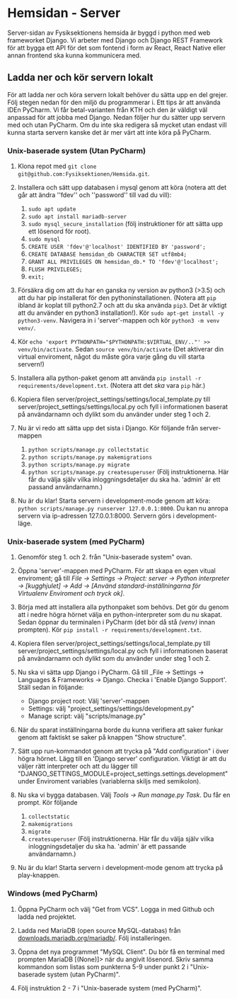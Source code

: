# Hemsidan - Server

Server-sidan av Fysiksektionens hemsida är byggd i python med web frameworket Django. Vi arbeter med Django och Django REST Framework för att bygga ett API för det som fontend i form av React, React Native eller annan frontend ska kunna kommunicera med.

## Ladda ner och kör servern lokalt
För att ladda ner och köra servern lokalt behöver du sätta upp en del grejer. Följ stegen nedan för den miljö du programmerar i. Ett tips är att använda IDEn PyCharm. Vi får betal-varianten från KTH och den är väldigt väl anpassad för att jobba med Django. Nedan följer hur du sätter upp servern med och utan PyCharm. Om du inte ska redigera så mycket utan endast vill kunna starta servern kanske det är mer värt att inte köra på PyCharm.

### Unix-baserade system (Utan PyCharm)
1. Klona repot med ```git clone git@github.com:Fysiksektionen/Hemsida.git```.

1. Installera och sätt upp databasen i mysql genom att köra (notera att det går att ändra ''fdev'' och ''password'' till vad du vill):
    1. ```sudo apt update```
    1. ```sudo apt install mariadb-server```
    1. ```sudo mysql_secure_installation``` (följ instruktioner för att sätta upp ett lösenord för root).
    1. ```sudo mysql```
    1. ```CREATE USER 'fdev'@'localhost' IDENTIFIED BY 'password';```
    1. ```CREATE DATABASE hemsidan_db CHARACTER SET utf8mb4;```
    1. ```GRANT ALL PRIVILEGES ON hemsidan_db.* TO 'fdev'@'localhost';```
    1. ```FLUSH PRIVILEGES;```
    1. ```exit;```

1. Försäkra dig om att du har en ganska ny version av python3 (>3.5) och att du har pip installerat för den pythoninstallationen. (Notera att ```pip``` ibland är koplat till python2.7 och att du ska använda ```pip3```. Det är viktigt att du använder en python3 installation!). Kör ```sudo apt-get install -y python3-venv```. Navigera in i 'server'-mappen och kör ```python3 -m venv venv/```.

1. Kör ```echo 'export PYTHONPATH="$PYTHONPATH:$VIRTUAL_ENV/.."' >> venv/bin/activate```. Sedan ```source venv/bin/activate``` (Det aktiverar din virtual enviroment, något du måste göra varje gång du vill starta servern!)

1. Installera alla python-paket genom att använda ```pip install -r requirements/development.txt```. (Notera att det _ska_ vara ```pip``` här.)

1. Kopiera filen server/project_settings/settings/local_template.py till server/project_settings/settings/local.py och fyll i informationen baserat på användarnamn och dylikt som du använder under steg 1 och 2.
   
1. Nu är vi redo att sätta upp det sista i Django. Kör följande från server-mappen
    1. ```python scripts/manage.py collectstatic```
    2. ```python scripts/manage.py makemigrations```
    3. ```python scripts/manage.py migrate```
    4. ```python scripts/manage.py createsuperuser``` (Följ instruktionerna. Här får du välja själv vilka inloggningsdetaljer du ska ha. 'admin' är ett passand användarnamn.)

1. Nu är du klar! Starta servern i development-mode genom att köra: ```python scripts/manage.py runserver 127.0.0.1:8000```. Du kan nu anropa servern via ip-adressen 127.0.0.1:8000. Servern görs i development-läge.

### Unix-baserade system (med PyCharm)
1. Genomför steg 1. och 2. från "Unix-baserade system" ovan.

1. Öppna 'server'-mappen med PyCharm. För att skapa en egen vitual enviroment; gå till _File -> Settings -> Project: server -> Python interpreter -> \[kugghjulet\] -> Add -> \[Använd standard-inställningarna för Virtualenv Enviroment och tryck ok\]_.

1. Börja med att installera alla pythonpaket som behövs. Det gör du genom att i nedre högra hörnet välja en python-interpreter som du nu skapat. Sedan öppnar du terminalen i PyCharm (det bör då stå _(venv)_ innan prompten). Kör ```pip install -r requirements/development.txt```.

1. Kopiera filen server/project_settings/settings/local_template.py till server/project_settings/settings/local.py och fyll i informationen baserat på användarnamn och dylikt som du använder under steg 1 och 2.

1. Nu ska vi sätta upp Django i PyCharm. Gå till _File -> Settings -> Languages & Frameworks -> Django. Checka i 'Enable Django Support'. Ställ sedan in följande:
   - Django project root: Välj 'server'-mappen
   - Settings: välj "project_settings/settings/development.py"
   - Manage script: välj "scripts/manage.py"
   
1. När du sparat inställningarna borde du kunna verifiera att saker funkar genom att faktiskt se saker på knappen "Show structure".

1. Sätt upp run-kommandot genom att trycka på "Add configuration" i över högra hörnet. Lägg till en 'Django server' configuration. Viktigt är att du väljer rätt interpreter och att du lägger till "DJANGO_SETTINGS_MODULE=project_settings.settings.development" under Enviroment variables (variablerna skiljs med semikolon).

1. Nu ska vi bygga databasen. Välj _Tools -> Run manage.py Task_. Du får en prompt. Kör följande 
    1. ```collectstatic```
    1. ```makemigrations```
    1. ```migrate```
    1. ```createsuperuser``` (Följ instruktionerna. Här får du välja själv vilka inloggningsdetaljer du ska ha. 'admin' är ett passande användarnamn.)

1. Nu är du klar! Starta servern i development-mode genom att trycka på play-knappen.

### Windows (med PyCharm)
1. Öppna PyCharm och välj "Get from VCS". Logga in med Github och ladda ned projektet.

1. Ladda ned MariaDB (open source MySQL-databas) från [downloads.mariadb.org/mariadb/](downloads.mariadb.org/mariadb/). Följ installeringen.

1. Öppna det nya programmet "MySQL Client". Du bör få en terminal med prompten MariaDB [(None)]> när du angivit lösenord. Skriv samma kommandon som listas som punkterna 5-9 under punkt 2 i "Unix-baserade system (utan PyCharm)".

1. Följ instruktion 2 - 7 i "Unix-baserade system (med PyCharm)".
